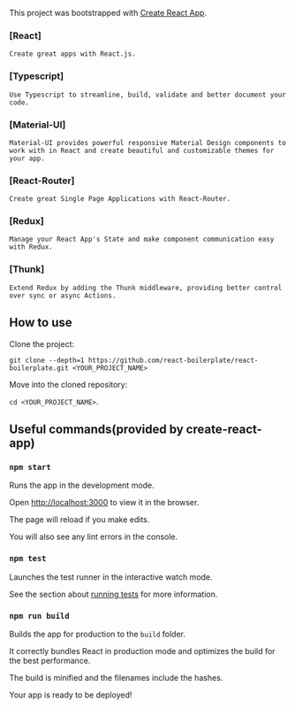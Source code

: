 This project was bootstrapped with [Create React App](https://github.com/facebook/create-react-app).

### [React]

    Create great apps with React.js.

### [Typescript]

    Use Typescript to streamline, build, validate and better document your code.

### [Material-UI]

    Material-UI provides powerful responsive Material Design components to work with in React and create beautiful and customizable themes for your app.

### [React-Router]

    Create great Single Page Applications with React-Router.

### [Redux]

    Manage your React App's State and make component communication easy with Redux.

### [Thunk]

    Extend Redux by adding the Thunk middleware, providing better control over sync or async Actions.

## How to use

Clone the project:

`git clone --depth=1 https://github.com/react-boilerplate/react-boilerplate.git <YOUR_PROJECT_NAME>`

Move into the cloned repository:

`cd <YOUR_PROJECT_NAME>`.

## Useful commands(provided by create-react-app)

### `npm start`

Runs the app in the development mode.<br  />

Open [http://localhost:3000](http://localhost:3000) to view it in the browser.

The page will reload if you make edits.<br  />

You will also see any lint errors in the console.

### `npm test`

Launches the test runner in the interactive watch mode.<br  />

See the section about [running tests](https://facebook.github.io/create-react-app/docs/running-tests) for more information.

### `npm run build`

Builds the app for production to the `build` folder.<br  />

It correctly bundles React in production mode and optimizes the build for the best performance.

The build is minified and the filenames include the hashes.<br  />

Your app is ready to be deployed!
